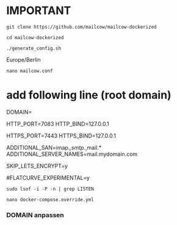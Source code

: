 # IMPORTANT
```
git clone https://github.com/mailcow/mailcow-dockerized
```
```
cd mailcow-dockerized
```
```
./generate_config.sh
```
Europe/Berlin

```
nano mailcow.conf
```
# add following line (root domain)
DOMAIN= 

HTTP_PORT=7083
HTTP_BIND=127.0.0.1

HTTPS_PORT=7443
HTTPS_BIND=127.0.0.1

ADDITIONAL_SAN=imap.*,smtp.*,mail.*
ADDITIONAL_SERVER_NAMES=mail.mydomain.com

SKIP_LETS_ENCRYPT=y

#FLATCURVE_EXPERIMENTAL=y
```
sudo lsof -i -P -n | grep LISTEN
```
```
nano docker-compose.override.yml
```

### DOMAIN anpassen